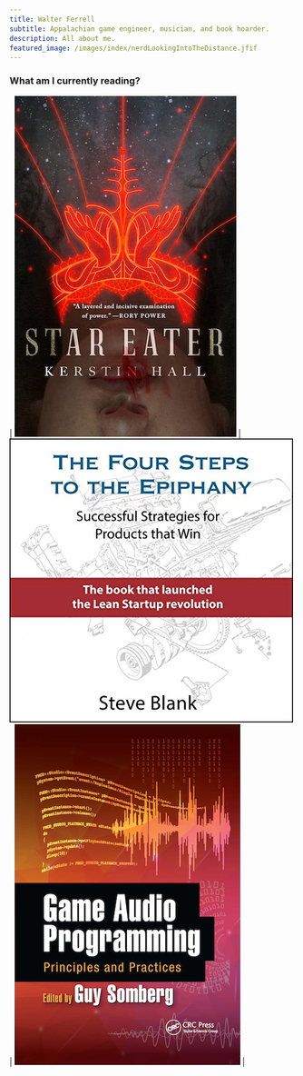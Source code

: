 ```yaml
---
title: Walter Ferrell
subtitle: Appalachian game engineer, musician, and book hoarder.
description: All about me.
featured_image: /images/index/nerdLookingIntoTheDistance.jfif
---
```


### What am I currently reading?

| [![](/images/about/StarEater.jpeg)](https://www.google.com/books/edition/Star_Eater/fnRUEAAAQBAJ) | [![](/images/about/FourStepsToTheEpiphany.jpg)](https://www.google.com/books/edition/The_Four_Steps_to_the_Epiphany/7p_ODwAAQBAJ)  | [![](/images/about/GameAudioProgramming.jpeg)](https://www.google.com/books/edition/Game_Audio_Programming/6y2LDQAAQBAJ) |